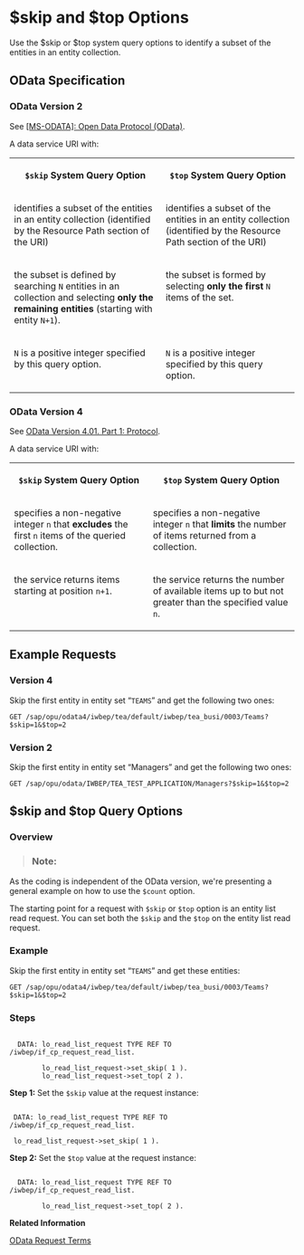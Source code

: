 <!-- loioe3279805db7e48c99b24b4e53fe9cec5 -->

# $skip and $top Options

Use the $skip or $top system query options to identify a subset of the entities in an entity collection.



<a name="loioe3279805db7e48c99b24b4e53fe9cec5__section_j5h_j1d_vtb"/>

## OData Specification



### OData Version 2

See [\[MS-ODATA\]: Open Data Protocol \(OData\)](https://docs.microsoft.com/en-us/openspecs/windows_protocols/ms-odata).

A data service URI with:


<table>
<tr>
<th valign="top">

`$skip` System Query Option



</th>
<th valign="top">

`$top` System Query Option



</th>
</tr>
<tr>
<td valign="top">

identifies a subset of the entities in an entity collection \(identified by the Resource Path section of the URI\)



</td>
<td valign="top">

identifies a subset of the entities in an entity collection \(identified by the Resource Path section of the URI\)



</td>
</tr>
<tr>
<td valign="top">

the subset is defined by searching `N` entities in an collection and selecting **only the remaining entities** \(starting with entity `N+1`\).



</td>
<td valign="top">

the subset is formed by selecting **only the first** `N` items of the set.



</td>
</tr>
<tr>
<td valign="top">

`N` is a positive integer specified by this query option.



</td>
<td valign="top">

`N` is a positive integer specified by this query option.



</td>
</tr>
</table>



### OData Version 4

See [OData Version 4.01. Part 1: Protocol](https://docs.oasis-open.org/odata/odata/v4.01/odata-v4.01-part1-protocol.html).

A data service URI with:


<table>
<tr>
<th valign="top">

`$skip` System Query Option



</th>
<th valign="top">

`$top` System Query Option



</th>
</tr>
<tr>
<td valign="top">

specifies a non-negative integer `n` that **excludes** the first `n` items of the queried collection.



</td>
<td valign="top">

specifies a non-negative integer `n` that **limits** the number of items returned from a collection.



</td>
</tr>
<tr>
<td valign="top">

the service returns items starting at position `n+1`.



</td>
<td valign="top">

the service returns the number of available items up to but not greater than the specified value `n`.



</td>
</tr>
</table>



<a name="loioe3279805db7e48c99b24b4e53fe9cec5__section_k5h_j1d_vtb"/>

## Example Requests



### Version 4

Skip the first entity in entity set “`TEAMS`” and get the following two ones:

```
GET /sap/opu/odata4/iwbep/tea/default/iwbep/tea_busi/0003/Teams?$skip=1&$top=2
```



### Version 2

Skip the first entity in entity set “Managers” and get the following two ones:

```
GET /sap/opu/odata/IWBEP/TEA_TEST_APPLICATION/Managers?$skip=1&$top=2
```



<a name="loioe3279805db7e48c99b24b4e53fe9cec5__section_l5h_j1d_vtb"/>

## $skip and $top Query Options



### Overview

> ### Note:  

As the coding is independent of the OData version, we're presenting a general example on how to use the `$count` option.

The starting point for a request with `$skip` or `$top` option is an entity list read request. You can set both the `$skip` and the `$top` on the entity list read request.



### Example

Skip the first entity in entity set “`TEAMS`” and get these entities:

```
GET /sap/opu/odata4/iwbep/tea/default/iwbep/tea_busi/0003/Teams?$skip=1&$top=2
```



### Steps

```

  DATA: lo_read_list_request TYPE REF TO /iwbep/if_cp_request_read_list.

        lo_read_list_request->set_skip( 1 ).
        lo_read_list_request->set_top( 2 ).
```

**Step 1:** Set the `$skip` value at the request instance:

```

 DATA: lo_read_list_request TYPE REF TO /iwbep/if_cp_request_read_list.

 lo_read_list_request->set_skip( 1 ).
```

**Step 2:** Set the `$top` value at the request instance:

```

  DATA: lo_read_list_request TYPE REF TO /iwbep/if_cp_request_read_list.

        lo_read_list_request->set_top( 2 ).
```

**Related Information**  


[OData Request Terms](odata-request-terms-a3b0e95.md "An overview of some OData Request terminology.")

